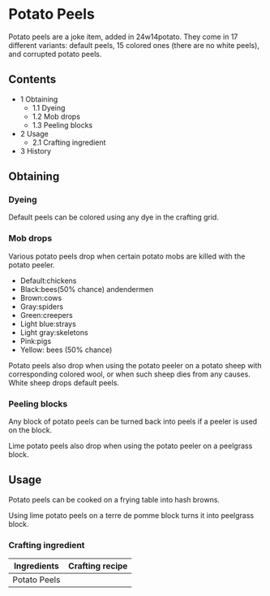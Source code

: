 # Potato Peels
Potato peels are a joke item, added in 24w14potato. They come in 17 different variants: default peels, 15 colored ones (there are no white peels), and corrupted potato peels.

## Contents
- 1 Obtaining
	- 1.1 Dyeing
	- 1.2 Mob drops
	- 1.3 Peeling blocks
- 2 Usage
	- 2.1 Crafting ingredient
- 3 History

## Obtaining
### Dyeing
Default peels can be colored using any dye in the crafting grid.

### Mob drops
Various potato peels drop when certain potato mobs are killed with the potato peeler.

- Default:chickens
- Black:bees(50% chance) andendermen
- Brown:cows
- Gray:spiders
- Green:creepers
- Light blue:strays
- Light gray:skeletons
- Pink:pigs
- Yellow: bees (50% chance)

Potato peels also drop when using the potato peeler on a potato sheep with corresponding colored wool, or when such sheep dies from any causes. White sheep drops default peels.

### Peeling blocks
Any block of potato peels can be turned back into peels if a peeler is used on the block.

Lime potato peels also drop when using the potato peeler on a peelgrass block.

## Usage
Potato peels can be cooked on a frying table into hash browns.

Using lime potato peels on a terre de pomme block turns it into peelgrass block.

### Crafting ingredient
| Ingredients  | Crafting recipe |
|--------------|-----------------|
| Potato Peels |                 |

